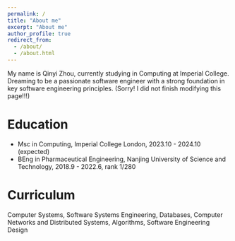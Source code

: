 ```yaml
---
permalink: /
title: "About me"
excerpt: "About me"
author_profile: true
redirect_from: 
  - /about/
  - /about.html
---
```


My name is Qinyi Zhou, currently studying in Computing at Imperial College. Dreaming to be a passionate software engineer with a strong foundation in key software engineering principles. (Sorry! I did not finish modifying this page!!!)

Education
======
- Msc in Computing, Imperial College London, 2023.10 - 2024.10 (expected)
- BEng in Pharmaceutical Engineering, Nanjing University of Science and Technology, 2018.9 - 2022.6, rank 1/280


Curriculum
======
Computer Systems, Software Systems Engineering, Databases, Computer Networks and Distributed Systems, Algorithms, Software Engineering Design

